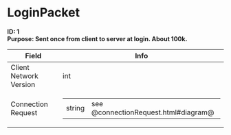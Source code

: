 # LoginPacket

**ID: 1**  
**Purpose: Sent once from client to server at login. About 100k.**  

<table><thead><tr><th>Field</th><th>Info</th></tr></thead><tbody>
<tr><td>Client Network Version</td><td>int</td></tr>
<tr><td>Connection Request</td><td><table><tbody><tr><td>string</td><td>see @connectionRequest.html#diagram@</td></tr></tbody></table></td></tr>
</tbody></table>